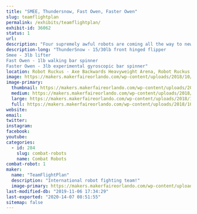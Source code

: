 ```yaml
---
title: "SMEE, Thundersnow, Fast Owen, Faster Owen"
slug: teamflightplan
permalink: /exhibits/teamflightplan/
exhibit-id: 36062
status: 1
url: 
description: "Four supremely awful robots are coming all the way to new york to fail catastrophically right in your home arena!"
description-long: "ThunderSnow - 15/30lb front hinged flipper
Smee - 3lb lifter
Fast Owen - 1lb walking bar spinner
Faster Owen - 3lb experimental gyroscopic bar spinner"
location: Robot Ruckus - Axe Backwards Heavyweight Arena, Robot Ruckus - Small Arena
image: https://makers.makerfaireorlando.com/wp-content/uploads/2018/10/BA_MFO_1200sq-1024x1024.jpg
image-primary:
  thumbnail: https://makers.makerfaireorlando.com/wp-content/uploads/2018/10/BA_MFO_1200sq-150x150.jpg
  medium: https://makers.makerfaireorlando.com/wp-content/uploads/2018/10/BA_MFO_1200sq-300x300.jpg
  large: https://makers.makerfaireorlando.com/wp-content/uploads/2018/10/BA_MFO_1200sq-1024x1024.jpg
  full: https://makers.makerfaireorlando.com/wp-content/uploads/2018/10/BA_MFO_1200sq.jpg
website: 
email: 
twitter: 
instagram: 
facebook: 
youtube: 
categories:
  - id: 284
    slug: combat-robots
    name: Combat Robots
combat-robot: 1
maker:
  name: "TeamFlightPlan"
  description: "International robot fighting team!"
  image-primary: https://makers.makerfaireorlando.com/wp-content/uploads/2018/10/LogoBlack-1024x172.png
last-modified-db: "2019-11-06 17:34:29"
last-exported: "2020-14-07 08:51:55"
sitemap: false
---
```

